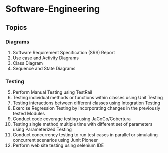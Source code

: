 # Software-Engineering

## Topics
### Diagrams
1. Software Requirement Specification (SRS) Report
2. Use case and Activity Diagrams
3. Class Diagram
4. Sequence and State Diagrams
### Testing
5. Perform Manual Testing using TestRail
6. Testing individual methods or functions within classes using Unit Testing
7. Testing interactions between different classes using Integration Testing
8. Exercise Regression Testing by incorporating changes in the previously tested Modules
9. Conduct code coverage testing using JaCoCo/Cobertura
10. Testing single method multiple time with different set of parameters using Parameterized Testing
11. Conduct concurrency testing to run test cases in parallel or simulating concurrent scenarios using Junit Pioneer
12. Perform web site testing using selenium IDE
